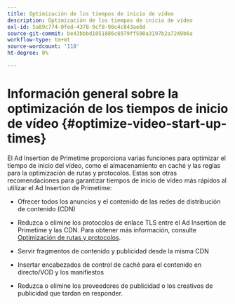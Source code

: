```yaml
---
title: Optimización de los tiempos de inicio de vídeo
description: Optimización de los tiempos de inicio de vídeo
exl-id: 5a89c774-0fed-4378-9cf8-98c4c843ae0d
source-git-commit: be43bbbd1051886c8979ff590a3197b2a7249b6a
workflow-type: tm+mt
source-wordcount: '110'
ht-degree: 0%

---
```


# Información general sobre la optimización de los tiempos de inicio de vídeo {#optimize-video-start-up-times}

El Ad Insertion de Primetime proporciona varias funciones para optimizar el tiempo de inicio del vídeo, como el almacenamiento en caché y las reglas para la optimización de rutas y protocolos. Estas son otras recomendaciones para garantizar tiempos de inicio de vídeo más rápidos al utilizar el Ad Insertion de Primetime:

* Ofrecer todos los anuncios y el contenido de las redes de distribución de contenido (CDN)

* Reduzca o elimine los protocolos de enlace TLS entre el Ad Insertion de Primetime y las CDN. Para obtener más información, consulte [Optimización de rutas y protocolos](optimize-routes-protocols.md).

* Servir fragmentos de contenido y publicidad desde la misma CDN

* Insertar encabezados de control de caché para el contenido en directo/VOD y los manifiestos

* Reduzca o elimine los proveedores de publicidad o los creativos de publicidad que tardan en responder.
